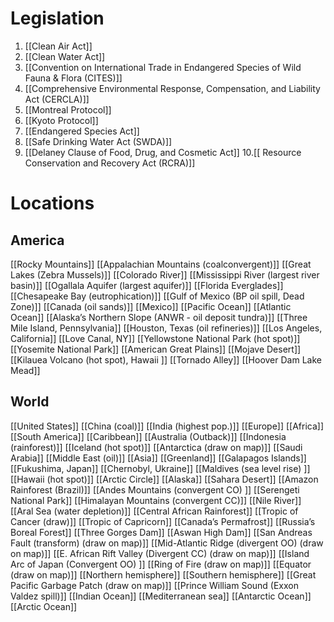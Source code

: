 
# Legislation
1. [[Clean Air Act]]
2. [[Clean Water Act]]
3. [[Convention on International Trade in Endangered Species of Wild Fauna & Flora (CITES)]]
4. [[Comprehensive Environmental Response, Compensation, and Liability Act (CERCLA)]]
5. [[Montreal Protocol]]
6. [[Kyoto Protocol]]
7. [[Endangered Species Act]]
8. [[Safe Drinking Water Act (SWDA)]]
9. [[Delaney Clause of Food, Drug, and Cosmetic Act]]
10.[[ Resource Conservation and Recovery Act (RCRA)]]

# Locations
## America
[[Rocky Mountains]]
[[Appalachian Mountains (coalconvergent)]]
[[Great Lakes (Zebra Mussels)]]
[[Colorado River]]
[[Mississippi River (largest river basin)]]
[[Ogallala Aquifer (largest aquifer)]]
[[Florida Everglades]]
[[Chesapeake Bay (eutrophication)]]
[[Gulf of Mexico (BP oil spill, Dead Zone)]]
[[Canada (oil sands)]]
[[Mexico]]
[[Pacific Ocean]]
[[Atlantic Ocean]]
[[Alaska’s Northern Slope (ANWR - oil deposit tundra)]]
[[Three Mile Island, Pennsylvania]]
[[Houston, Texas (oil refineries)]]
[[Los Angeles, California]]
[[Love Canal, NY]]
[[Yellowstone National Park (hot spot)]]
[[Yosemite National Park]]
[[American Great Plains]]
[[Mojave Desert]]
[[Kilauea Volcano (hot spot), Hawaii  ]]
[[Tornado Alley]]
[[Hoover Dam  Lake Mead]]

## World

[[United States]]
[[China (coal)]]
[[India (highest pop.)]]
[[Europe]]
[[Africa]]
[[South America]]
[[Caribbean]]
[[Australia (Outback)]]
[[Indonesia (rainforest)]]
[[Iceland (hot spot)]]
[[Antarctica (draw on map)]]
[[Saudi Arabia]]
[[Middle East (oil)]]
[[Asia]]
[[Greenland]]
[[Galapagos Islands]]
[[Fukushima, Japan]]
[[Chernobyl, Ukraine]]
[[Maldives (sea level rise) ]]
[[Hawaii (hot spot)]]
[[Arctic Circle]]
[[Alaska]]
[[Sahara Desert]]
[[Amazon Rainforest (Brazil)]]
[[Andes Mountains (convergent CO) ]]
[[Serengeti National Park]]
[[Himalayan Mountains (convergent CC)]]
[[Nile River]]
[[Aral Sea (water depletion)]]
[[Central African Rainforest]]
[[Tropic of Cancer (draw)]]
[[Tropic of Capricorn]]
[[Canada’s Permafrost]]
[[Russia’s Boreal Forest]]
[[Three Gorges Dam]]
[[Aswan High Dam]]
[[San Andreas Fault (transform) (draw on map)]]
[[Mid-Atlantic Ridge (divergent OO) (draw on map)]]
[[E. African Rift Valley (Divergent CC) (draw on map)]]
[[Island Arc of Japan (Convergent OO) ]]
[[Ring of Fire (draw on map)]]
[[Equator (draw on map)]]
[[Northern hemisphere]]
[[Southern hemisphere]]
[[Great Pacific Garbage Patch (draw on map)]]
[[Prince William Sound (Exxon Valdez spill)]]
[[Indian Ocean]]
[[Mediterranean sea]]
[[Antarctic Ocean]]
[[Arctic Ocean]]